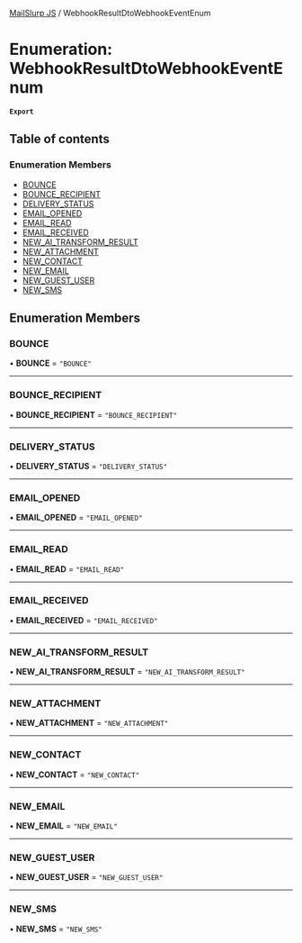 [MailSlurp JS](../README.md) / WebhookResultDtoWebhookEventEnum

# Enumeration: WebhookResultDtoWebhookEventEnum

**`Export`**

## Table of contents

### Enumeration Members

- [BOUNCE](WebhookResultDtoWebhookEventEnum.md#bounce)
- [BOUNCE\_RECIPIENT](WebhookResultDtoWebhookEventEnum.md#bounce_recipient)
- [DELIVERY\_STATUS](WebhookResultDtoWebhookEventEnum.md#delivery_status)
- [EMAIL\_OPENED](WebhookResultDtoWebhookEventEnum.md#email_opened)
- [EMAIL\_READ](WebhookResultDtoWebhookEventEnum.md#email_read)
- [EMAIL\_RECEIVED](WebhookResultDtoWebhookEventEnum.md#email_received)
- [NEW\_AI\_TRANSFORM\_RESULT](WebhookResultDtoWebhookEventEnum.md#new_ai_transform_result)
- [NEW\_ATTACHMENT](WebhookResultDtoWebhookEventEnum.md#new_attachment)
- [NEW\_CONTACT](WebhookResultDtoWebhookEventEnum.md#new_contact)
- [NEW\_EMAIL](WebhookResultDtoWebhookEventEnum.md#new_email)
- [NEW\_GUEST\_USER](WebhookResultDtoWebhookEventEnum.md#new_guest_user)
- [NEW\_SMS](WebhookResultDtoWebhookEventEnum.md#new_sms)

## Enumeration Members

### BOUNCE

• **BOUNCE** = ``"BOUNCE"``

___

### BOUNCE\_RECIPIENT

• **BOUNCE\_RECIPIENT** = ``"BOUNCE_RECIPIENT"``

___

### DELIVERY\_STATUS

• **DELIVERY\_STATUS** = ``"DELIVERY_STATUS"``

___

### EMAIL\_OPENED

• **EMAIL\_OPENED** = ``"EMAIL_OPENED"``

___

### EMAIL\_READ

• **EMAIL\_READ** = ``"EMAIL_READ"``

___

### EMAIL\_RECEIVED

• **EMAIL\_RECEIVED** = ``"EMAIL_RECEIVED"``

___

### NEW\_AI\_TRANSFORM\_RESULT

• **NEW\_AI\_TRANSFORM\_RESULT** = ``"NEW_AI_TRANSFORM_RESULT"``

___

### NEW\_ATTACHMENT

• **NEW\_ATTACHMENT** = ``"NEW_ATTACHMENT"``

___

### NEW\_CONTACT

• **NEW\_CONTACT** = ``"NEW_CONTACT"``

___

### NEW\_EMAIL

• **NEW\_EMAIL** = ``"NEW_EMAIL"``

___

### NEW\_GUEST\_USER

• **NEW\_GUEST\_USER** = ``"NEW_GUEST_USER"``

___

### NEW\_SMS

• **NEW\_SMS** = ``"NEW_SMS"``
